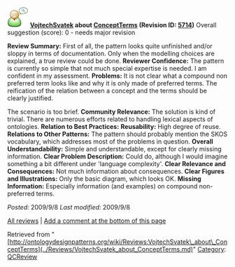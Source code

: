 [![](../images/thumb/2/29/Reviewer.png/48px-Reviewer.png)](../Image/Reviewer.png.md "Reviewer.png")
__[VojtechSvatek](../User/VojtechSvatek.md "User:VojtechSvatek") about [ConceptTerms](../Submissions/ConceptTerms.md "Submissions:ConceptTerms") (Revision ID: [5714](../Submissions/ConceptTerms@oldid=5714.md "http://ontologydesignpatterns.org/wiki/Submissions:ConceptTerms?oldid=5714"))__
Overall suggestion (score): 0 - needs major revision




 __Review Summary:__ First of all, the pattern looks quite unfinished and/or sloppy in terms of documentation. Only when the modelling choices are explained, a true review could be done.
__Reviewer Confidence:__ The pattern is currently so simple that not much special expertise is needed. I am confident in my assessment.
__Problems:__ It is not clear what a compound non preferred term looks like and why it is only made of preferred terms.
The reification of the relation between a concept and the terms should be clearly justified.



The scenario is too brief.
__Community Relevance:__ The solution is kind of trivial. There are numerous efforts related to handling lexical aspects of ontologies.
__Relation to Best Practices:__ 
__Reusability:__ High degree of reuse.
__Relations to Other Patterns:__ The pattern should probably mention the SKOS vocabulary, which addresses most of the problems in question.
__Overall Understandability:__ Simple and understandable, except for clearly missing information.
__Clear Problem Description:__ Could do, although I would imagine something a bit different under 'language complexity'.
__Clear Relevance and Consequences:__ Not much information about consequences.
__Clear Figures and Illustrations:__ Only the basic diagram, which looks OK.
__Missing Information:__ Especially information (and examples) on compound non-preferred terms.

_Posted:_ 2009/9/8 _Last modified:_ 2009/9/8



[All reviews](../Reviews/Main.md "Reviews:Main") | [Add a comment at the bottom of this page](index.php@title=Odp%253AAdd_comment&target=../Reviews/VojtechSvatek_about_ConceptTerms.md#New_comment "http://ontologydesignpatterns.org/wiki/index.php?title=Odp:Add_comment&target=Reviews:VojtechSvatek_about_ConceptTerms#New_comment")


Retrieved from "[http://ontologydesignpatterns.org/wiki/Reviews:VojtechSvatek\_about\_ConceptTerms](../Reviews/VojtechSvatek_about_ConceptTerms.md)"
 [Category](http://ontologydesignpatterns.org/wiki/Special:Categories "Special:Categories"): [QCReview](../Category/QCReview.md "Category:QCReview")